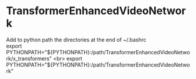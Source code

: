 # TransformerEnhancedVideoNetwork

Add to python path the directories at the end of ~/.bashrc <br>
export PYTHONPATH="${PYTHONPATH}:/path/TransformerEnhancedVideoNetwork/x_transformers" <br>
export PYTHONPATH="${PYTHONPATH}:/path/TransformerEnhancedVideoNetwork" <br>
